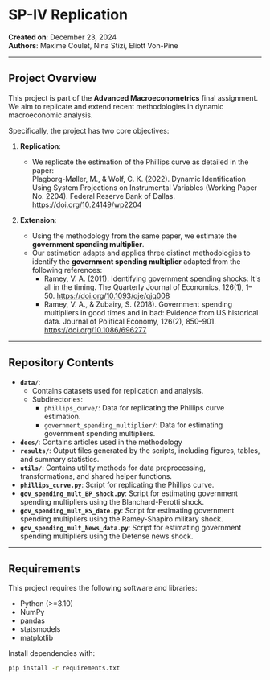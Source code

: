 # SP-IV Replication

**Created on**: December 23, 2024  
**Authors**: Maxime Coulet, Nina Stizi, Eliott Von-Pine  

---

## Project Overview

This project is part of the **Advanced Macroeconometrics** final assignment. We aim to replicate and extend recent methodologies in dynamic macroeconomic analysis.  

Specifically, the project has two core objectives:  

1. **Replication**:  
   - We replicate the estimation of the Phillips curve as detailed in the paper:  
     Plagborg-Møller, M., & Wolf, C. K. (2022). Dynamic Identification Using System Projections on Instrumental Variables 
     (Working Paper No. 2204). Federal Reserve Bank of Dallas. https://doi.org/10.24149/wp2204

2. **Extension**:  
   - Using the methodology from the same paper, we estimate the **government spending multiplier**.  
   - Our estimation adapts and applies three distinct methodologies to identify the **government spending multiplier** adapted from the following references:  
     - Ramey, V. A. (2011). Identifying government spending shocks: It's all in the timing. The Quarterly Journal of Economics, 126(1), 1–50. https://doi.org/10.1093/qje/qjq008  
     - Ramey, V. A., & Zubairy, S. (2018). Government spending multipliers in good times and in bad: Evidence from US historical data. Journal of Political Economy, 126(2), 850–901. https://doi.org/10.1086/696277 

---

## Repository Contents

- **`data/`**:  
  - Contains datasets used for replication and analysis.  
  - Subdirectories:  
    - `phillips_curve/`: Data for replicating the Phillips curve estimation.  
    - `government_spending_multiplier/`: Data for estimating government spending multipliers.  
- **`docs/`**: Contains articles used in the methodology
- **`results/`**: Output files generated by the scripts, including figures, tables, and summary statistics. 
- **`utils/`**: Contains utility methods for data preprocessing, transformations, and shared helper functions.  
- **`phillips_curve.py`**: Script for replicating the Phillips curve.  
- **`gov_spending_mult_BP_shock.py`**: Script for estimating government spending multipliers using the Blanchard-Perotti shock.
- **`gov_spending_mult_RS_date.py`**: Script for estimating government spending multipliers using the Ramey-Shapiro military shock.
- **`gov_spending_mult_News_data.py`**: Script for estimating government spending multipliers using the Defense news shock.  

---

## Requirements

This project requires the following software and libraries:  
- Python (>=3.10)  
- NumPy  
- pandas  
- statsmodels  
- matplotlib  

Install dependencies with:  
```bash
pip install -r requirements.txt
